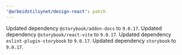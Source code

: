 ```yaml
---
'@arbeidstilsynet/design-react': patch
---
```


Updated dependency `@storybook/addon-docs` to `9.0.17`.
Updated dependency `@storybook/react-vite` to `9.0.17`.
Updated dependency `eslint-plugin-storybook` to `9.0.17`.
Updated dependency `storybook` to `9.0.17`.
